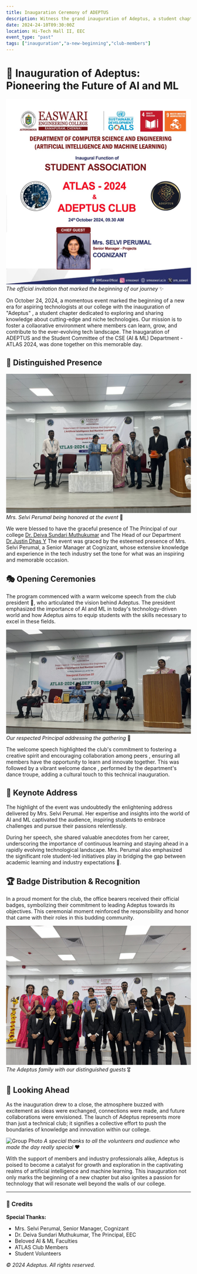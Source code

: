 ```yaml
---
title: Inaugaration Ceremony of ADEPTUS 
description: Witness the grand inauguration of Adeptus, a student chapter empowering the youth on technological awareness and skills that sets the foundation for future tech innovators. 
date: 2024-24-10T09:30:00Z
location: Hi-Tech Hall II, EEC 
event_type: "past"
tags: ["inauguration","a-new-beginning","club-members"]
---
```


# 🌟 Inauguration of Adeptus: Pioneering the Future of AI and ML

![Event Invitation](https://raw.githubusercontent.com/tanush-em/adeptus-assets/master/uploads/inaugaration-poster.jpeg)
*The official invitation that marked the beginning of our journey* ✨

On October 24, 2024, a momentous event marked the beginning of a new era for aspiring technologists at our college with the inauguration of "Adeptus" , a student chapter dedicated to exploring and sharing knowledge about cutting-edge and niche technologies. Our mission is to foster a collaorative environment where members can learn, grow, and contribute to the ever-evolving tech landscape. 
The Inaugaration of ADEPTUS and the Student Committee of the CSE (AI & ML) Department - ATLAS 2024, was done together on this memorable day. 

## 👥 Distinguished Presence

![Honoring the Chief Guest](https://raw.githubusercontent.com/tanush-em/adeptus-assets/master/uploads/chief-guest-honoring.jpeg)
*Mrs. Selvi Perumal being honored at the event* 🎊

We were blessed to have the graceful presence of The Principal of our college [Dr. Deiva Sundari Muthukumar](https://www.linkedin.com/in/deiva-sundari-muthukumar-a738a66a/)  and The Head of our Department [Dr.Justin Dhas Y](https://www.linkedin.com/in/dr-justin-dhas-y-2a91b8127/) 
The event was graced by the esteemed presence of Mrs. Selvi Perumal, a Senior Manager at Cognizant, whose extensive knowledge and experience in the tech industry set the tone for what was an inspiring and memorable occasion. 

## 🎭 Opening Ceremonies

The program commenced with a warm welcome speech from the club president 🎤, who articulated the vision behind Adeptus. The president emphasized the importance of AI and ML in today's technology-driven world and how Adeptus aims to equip students with the skills necessary to excel in these fields. 

![Principal's Address](https://raw.githubusercontent.com/tanush-em/adeptus-assets/master/uploads/principal-addressing.jpeg)
*Our respected Principal addressing the gathering* 📢

The welcome speech highlighted the club's commitment to fostering a creative spirit and encouraging collaboration among peers , ensuring all members have the opportunity to learn and innovate together. This was followed by a vibrant welcome dance , performed by the department's dance troupe, adding a cultural touch to this technical inauguration.

## 🎯 Keynote Address

The highlight of the event was undoubtedly the enlightening address delivered by Mrs. Selvi Perumal. Her expertise and insights into the world of AI and ML captivated the audience, inspiring students to embrace challenges and pursue their passions relentlessly. 

During her speech, she shared valuable anecdotes from her career, underscoring the importance of continuous learning and staying ahead in a rapidly evolving technological landscape. Mrs. Perumal also emphasized the significant role student-led initiatives play in bridging the gap between academic learning and industry expectations 🌉.

## 🏆 Badge Distribution & Recognition

In a proud moment for the club, the office bearers received their official badges, symbolizing their commitment to leading Adeptus towards its objectives. This ceremonial moment reinforced the responsibility and honor that came with their roles in this budding community.

![Office Bearers](https://raw.githubusercontent.com/tanush-em/adeptus-assets/master/uploads/office-bearers.jpg)
*The Adeptus family with our distinguished guests* 🎖️

## 🚀 Looking Ahead

As the inauguration drew to a close, the atmosphere buzzed with excitement as ideas were exchanged, connections were made, and future collaborations were envisioned. The launch of Adeptus represents more than just a technical club; it signifies a collective effort to push the boundaries of knowledge and innovation within our college.

![Group Photo](https://raw.githubusercontent.com/tanush-em/adeptus-assets/master/uploads/group-pic.jpg)
*A special thanks to all the volunteers and audience who made the day really special* ❤️

With the support of members and industry professionals alike, Adeptus is poised to become a catalyst for growth and exploration in the captivating realms of artificial intelligence and machine learning. This inauguration not only marks the beginning of a new chapter but also ignites a passion for technology that will resonate well beyond the walls of our college.

---

### 🙏 Credits

**Special Thanks:**
- Mrs. Selvi Perumal, Senior Manager, Cognizant 
- Dr. Deiva Sundari Muthukumar, The Principal, EEC 
- Beloved AI & ML Faculties 
- ATLAS Club Members 
- Student Volunteers 

*© 2024 Adeptus. All rights reserved.* 